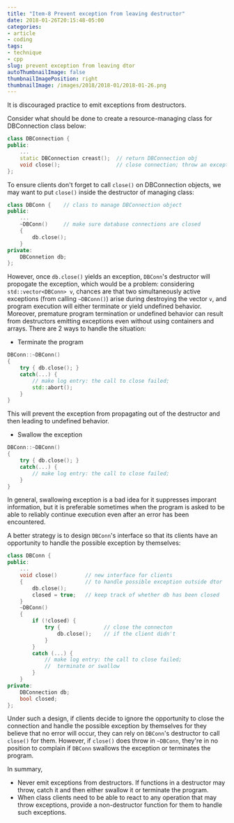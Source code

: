 ```yaml
---
title: "Item-8 Prevent exception from leaving destructor"
date: 2018-01-26T20:15:48-05:00
categories:
- article
- coding
tags:
- technique
- cpp
slug: prevent exception from leaving dtor
autoThumbnailImage: false
thumbnailImagePosition: right
thumbnailImage: /images/2018/2018-01/2018-01-26.png
---
```


It is discouraged practice to emit exceptions from destructors.
<!--more-->

Consider what should be done to create a resource-managing class for DBConnection class below:

```cpp
class DBConnection {
public:
    ...
    static DBConnection creast();  // return DBConnection obj
    void close();                  // close connection; throw an exception if closing fails
};
```

To ensure clients don't forget to call `close()` on DBConnection objects, we may want to put `close()` inside the destructor of managing class:

```cpp
class DBConn {    // class to manage DBConnection object
public:
    ...
    ~DBConn()     // make sure database connections are closed
    {
        db.close();
    }
private:
    DBConnetion db;
};
```

However, once `db.close()` yields an exception, `DBConn`'s destructor will propogate the exception, which would be a problem: considering `std::vector<DBConn> v`, chances are that two simultaneously active exceptions (from calling `~DBConn()`) arise during destroying the vector `v`, and program execution will either terminate or yield undefined behavior. Moreover, premature program termination or undefined behavior can result from destructors emitting exceptions even without using containers and arrays. There are 2 ways to handle the situation:  

* Terminate the program  
 
```cpp
DBConn::~DBConn()
{
    try { db.close(); }
    catch(...) {
        // make log entry: the call to close failed;
        std::abort();
    }
}
```

This will prevent the exception from propagating out of the destructor and then leading to undefined behavior.  

* Swallow the exception

```cpp
DBConn::~DBConn()
{
    try { db.close(); }
    catch(...) {
        // make log entry: the call to close failed;
    }
}
```

In general, swallowing exception is a bad idea for it suppresses imporant information, but it is preferable sometimes when the program is asked to be able to reliably continue execution even after an error has been encountered.

A better strategy is to design `DBConn`'s interface so that its clients have an opportunity to handle the possible exception by themselves:

```cpp
class DBConn {
public:
    ...
    void close()         // new interface for clients
    {                    // to handle possible exception outside dtor
        db.close();
        closed = true;   // keep track of whether db has been closed
    }
    ~DBConn()
    {
        if (!closed) {
            try {              // close the connecton
                db.close();    // if the client didn't
            }
        }
        catch (...) {
            // make log entry: the call to close failed;
            //  terminate or swallow
        }
    }
private:
    DBConnection db;
    bool closed;
};
```

Under such a design, if clients decide to ignore the opportunity to close the connection and handle the possible exception by themselves for they believe that no error will occur, they can rely on `DBConn`'s destructor to call `close()` for them. However, if `close()` does throw in `~DBConn`, they're in no position to complain if `DBConn` swallows the exception or terminates the program.

In summary,  
 
* Never emit exceptions from destructors. If functions in a destructor may throw, catch it and then either swallow it or terminate the program.  
* When class clients need to be able to react to any operation that may throw exceptions, provide a non-destructor function for them to handle such exceptions.
